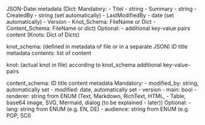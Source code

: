 JSON-Datei
    metadata (Dict:
        Mandatory:
        - Titel - string
        - Summary - string
        - CreatedBy - string (set automatically)
        - LastModifiedBy - date (set automatically)
        - Version
        - Knot_Schema: FileName or Dict
        - Content_Schema: FileName or dict)
        Optional:
        - additional key-value pairs
    content (Knots: Dict of Dicts)

knot_schema: (defined in metadata of file or in a separate JSON)
    ID
    title
    metadata
    contents: list of content

knot: (actual knot in file)
    according to knot_schema
    additional key-value-pairs

content_schema:
    ID
    title
    content
    metadata
        Mandatory:
        - modified_by: string, automatically set
        - modified: date, automatically set
        - version
        - main: bool
        - renderer: string from ENUM (Text, Markdown, RichText, HTML, - Table, base64 image, SVG, Mermaid, dialog (to be explained - later))
        Optional:
        - lang: string from ENUM (e.g. EN, DE)
        - audience: string from ENUM (e.g. POP, SCI)
        
